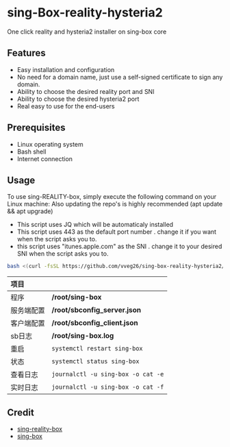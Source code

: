 # sing-Box-reality-hysteria2
One click reality and hysteria2 installer on sing-box core

## Features

- Easy installation and configuration
- No need for a domain name, just use a self-signed certificate to sign any domain.
- Ability to choose the desired reality port and SNI
- Ability to choose the desired hysteria2 port
- Real easy to use for the end-users

## Prerequisites

- Linux operating system
- Bash shell
- Internet connection

## Usage

To use sing-REALITY-box, simply execute the following command on your Linux machine:
Also updating the repo's is highly recommended (apt update && apt upgrade)
- This script uses JQ which will be automaticaly installed
- This script uses 443 as the default port number . change it if you want when the script asks you to.
- this script uses "itunes.apple.com" as the SNI . change it to your desired SNI when the script asks you to.

```bash
bash <(curl -fsSL https://github.com/vveg26/sing-box-reality-hysteria2/raw/main/install.sh)
```
|项目||
|:--|:--|
|程序|**/root/sing-box**|
|服务端配置|**/root/sbconfig_server.json**|
|客户端配置|**/root/sbconfig_client.json**|
|sb日志|**/root/sing-box.log**|
|重启|`systemctl restart sing-box`|
|状态|`systemctl status sing-box`|
|查看日志|`journalctl -u sing-box -o cat -e`|
|实时日志|`journalctl -u sing-box -o cat -f`|

## Credit
- [sing-reality-box](https://github.com/deathline94/sing-REALITY-Box)
- [sing-box](https://github.com/SagerNet/sing-box)
